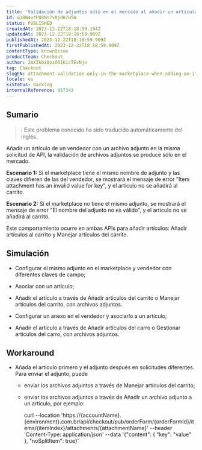 ```yaml
---
title: 'Validación de adjuntos sólo en el mercado al añadir un artículo de un vendedor con adjunto.'
id: 638N4urP08NY7v8jdH7U5N
status: PUBLISHED
createdAt: 2023-12-22T18:18:59.194Z
updatedAt: 2023-12-22T18:18:59.909Z
publishedAt: 2023-12-22T18:18:59.909Z
firstPublishedAt: 2023-12-22T18:18:59.909Z
contentType: knownIssue
productTeam: Checkout
author: 2mXZkbi0oi061KicTExNjo
tag: Checkout
slugEN: attachment-validation-only-in-the-marketplace-when-adding-an-item-from-a-seller-with-attachment
locale: es
kiStatus: Backlog
internalReference: 957343
---
```


## Sumario

>ℹ️ Este problema conocido ha sido traducido automáticamente del inglés.


Añadir un artículo de un vendedor con un archivo adjunto en la misma solicitud de API, la validación de archivos adjuntos se produce sólo en el mercado.

**Escenario 1:**
Si el marketplace tiene el mismo nombre de adjunto y las claves difieren de las del vendedor, se mostrará el mensaje de error "Item attachment has an invalid value for key", y el artículo no se añadirá al carrito.

**Escenario 2:**
Si el marketplace no tiene el mismo adjunto, se mostrará el mensaje de error "El nombre del adjunto no es válido", y el artículo no se añadirá al carrito.

Este comportamiento ocurre en ambas APIs para añadir artículos: Añadir artículos al carrito y Manejar artículos del carrito.


##

## Simulación



- Configurar el mismo adjunto en el marketplace y vendedor con diferentes claves de campo;
- Asociar con un artículo;
- Añadir el artículo a través de Añadir artículos del carrito o Manejar artículos del carrito, con archivos adjuntos.


- Configurar un anexo en el vendedor y asociarlo a un artículo;
- Añadir el artículo a través de Añadir artículos del carro o Gestionar artículos del carro, con archivos adjuntos.



## Workaround



- Añada el artículo primero y el adjunto después en solicitudes diferentes. Para enviar el adjunto, puede
  - enviar los archivos adjuntos a través de Manejar artículos del carrito;
  - enviar los archivos adjuntos a través de Añadir un archivo adjunto a un artículo, por ejemplo:

    curl --location 'https://{accountName}.{environment}.com.br/api/checkout/pub/orderForm/{orderFormId}/items/{itemIndex}/attachments/{attachmentName}' \--header 'Content-Type: application/json' \--data '{"content": { "key": "value" }, "noSplitItem": true}'




